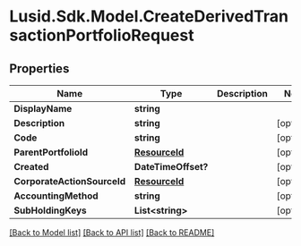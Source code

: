 # Lusid.Sdk.Model.CreateDerivedTransactionPortfolioRequest
## Properties

Name | Type | Description | Notes
------------ | ------------- | ------------- | -------------
**DisplayName** | **string** |  | 
**Description** | **string** |  | [optional] 
**Code** | **string** |  | [optional] 
**ParentPortfolioId** | [**ResourceId**](ResourceId.md) |  | [optional] 
**Created** | **DateTimeOffset?** |  | [optional] 
**CorporateActionSourceId** | [**ResourceId**](ResourceId.md) |  | [optional] 
**AccountingMethod** | **string** |  | [optional] 
**SubHoldingKeys** | **List&lt;string&gt;** |  | [optional] 

[[Back to Model list]](../README.md#documentation-for-models) [[Back to API list]](../README.md#documentation-for-api-endpoints) [[Back to README]](../README.md)

